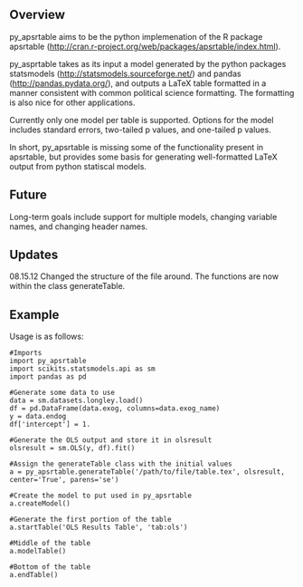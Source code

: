 Overview
--------

py_apsrtable aims to be the python implemenation of the R package apsrtable
(http://cran.r-project.org/web/packages/apsrtable/index.html).

py_asprtable takes as its input a model generated by the python packages statsmodels
(http://statsmodels.sourceforge.net/) and pandas (http://pandas.pydata.org/), and
outputs a LaTeX table formatted in a manner consistent with common political science
formatting. The formatting is also nice for other applications. 

Currently only one model per table is supported. Options for the model includes standard errors, two-tailed p values, and one-tailed p values.

In short, py_apsrtable is missing some of the functionality present in apsrtable,
but provides some basis for generating well-formatted LaTeX output from python 
statiscal models.

Future
------

Long-term goals include support for multiple models, changing variable names, and 
changing header names.

Updates
-------

08.15.12 Changed the structure of the file around. The functions are now within the
class generateTable. 

Example
-------

Usage is as follows:
    
    #Imports
    import py_apsrtable
    import scikits.statsmodels.api as sm
    import pandas as pd

    #Generate some data to use
    data = sm.datasets.longley.load()
    df = pd.DataFrame(data.exog, columns=data.exog_name)
    y = data.endog
    df['intercept'] = 1.

    #Generate the OLS output and store it in olsresult
    olsresult = sm.OLS(y, df).fit()

    #Assign the generateTable class with the initial values
    a = py_apsrtable.generateTable('/path/to/file/table.tex', olsresult, center='True', parens='se')

    #Create the model to put used in py_apsrtable
    a.createModel()

    #Generate the first portion of the table
    a.startTable('OLS Results Table', 'tab:ols')

    #Middle of the table
    a.modelTable()

    #Bottom of the table
    a.endTable()


